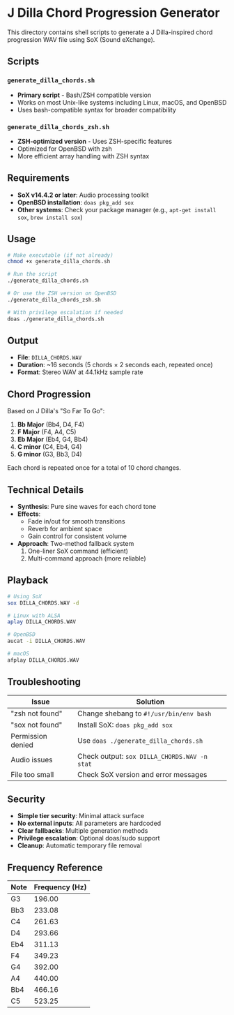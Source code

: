 # J Dilla Chord Progression Generator

This directory contains shell scripts to generate a J Dilla-inspired chord progression WAV file using SoX (Sound eXchange).

## Scripts

### `generate_dilla_chords.sh`
- **Primary script** - Bash/ZSH compatible version
- Works on most Unix-like systems including Linux, macOS, and OpenBSD
- Uses bash-compatible syntax for broader compatibility

### `generate_dilla_chords_zsh.sh`  
- **ZSH-optimized version** - Uses ZSH-specific features
- Optimized for OpenBSD with zsh
- More efficient array handling with ZSH syntax

## Requirements

- **SoX v14.4.2 or later**: Audio processing toolkit
- **OpenBSD installation**: `doas pkg_add sox`
- **Other systems**: Check your package manager (e.g., `apt-get install sox`, `brew install sox`)

## Usage

```bash
# Make executable (if not already)
chmod +x generate_dilla_chords.sh

# Run the script
./generate_dilla_chords.sh

# Or use the ZSH version on OpenBSD
./generate_dilla_chords_zsh.sh

# With privilege escalation if needed
doas ./generate_dilla_chords.sh
```

## Output

- **File**: `DILLA_CHORDS.WAV`
- **Duration**: ~16 seconds (5 chords × 2 seconds each, repeated once)
- **Format**: Stereo WAV at 44.1kHz sample rate

## Chord Progression

Based on J Dilla's "So Far To Go":
1. **Bb Major** (Bb4, D4, F4)
2. **F Major** (F4, A4, C5)  
3. **Eb Major** (Eb4, G4, Bb4)
4. **C minor** (C4, Eb4, G4)
5. **G minor** (G3, Bb3, D4)

Each chord is repeated once for a total of 10 chord changes.

## Technical Details

- **Synthesis**: Pure sine waves for each chord tone
- **Effects**: 
  - Fade in/out for smooth transitions
  - Reverb for ambient space
  - Gain control for consistent volume
- **Approach**: Two-method fallback system
  1. One-liner SoX command (efficient)
  2. Multi-command approach (more reliable)

## Playback

```bash
# Using SoX
sox DILLA_CHORDS.WAV -d

# Linux with ALSA
aplay DILLA_CHORDS.WAV

# OpenBSD
aucat -i DILLA_CHORDS.WAV

# macOS
afplay DILLA_CHORDS.WAV
```

## Troubleshooting

| Issue | Solution |
|-------|----------|
| "zsh not found" | Change shebang to `#!/usr/bin/env bash` |
| "sox not found" | Install SoX: `doas pkg_add sox` |
| Permission denied | Use `doas ./generate_dilla_chords.sh` |
| Audio issues | Check output: `sox DILLA_CHORDS.WAV -n stat` |
| File too small | Check SoX version and error messages |

## Security

- **Simple tier security**: Minimal attack surface
- **No external inputs**: All parameters are hardcoded
- **Clear fallbacks**: Multiple generation methods
- **Privilege escalation**: Optional doas/sudo support
- **Cleanup**: Automatic temporary file removal

## Frequency Reference

| Note | Frequency (Hz) |
|------|----------------|
| G3   | 196.00        |
| Bb3  | 233.08        |
| C4   | 261.63        |
| D4   | 293.66        |
| Eb4  | 311.13        |
| F4   | 349.23        |
| G4   | 392.00        |
| A4   | 440.00        |
| Bb4  | 466.16        |
| C5   | 523.25        |